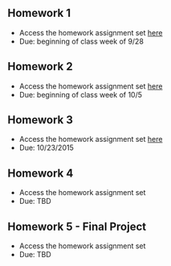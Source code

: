 Homework 1
-----------------------------

+ Access the homework assignment set [here](https://docs.google.com/document/d/1jDwfaUztIqLGPPStaIQkBXUwU5f2i2-g3kMNZ7fngJk/edit?usp=sharing)
+ Due: beginning of class week of 9/28

Homework 2
-----------------------------

+ Access the homework assignment set [here](https://docs.google.com/document/d/1QdCyUWKG4J383NwEMl28SyrWfqJlzJJHvYOipOzrrkw/edit?usp=sharing)
+ Due: beginning of class week of 10/5

Homework 3
-----------------------------

+ Access the homework assignment set [here](https://docs.google.com/document/d/1WHT8OGqabUkoudJ6GI3zjgEugIyJhDkdw_XYJsPuUpw/edit?usp=sharing)
+ Due: 10/23/2015

Homework 4
-----------------------------

+ Access the homework assignment set
+ Due: TBD

Homework 5 - Final Project
-----------------------------

+ Access the homework assignment set
+ Due: TBD
